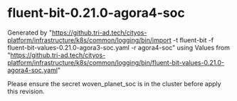 
# fluent-bit-0.21.0-agora4-soc

Generated by "https://github.tri-ad.tech/cityos-platform/infrastructure/k8s/common/logging/bin/import -t fluent-bit -f fluent-bit-values-0.21.0-agora3-soc.yaml -r agora4-soc"
using Values from "https://github.tri-ad.tech/cityos-platform/infrastructure/k8s/common/logging/bin/fluent-bit-values-0.21.0-agora4-soc.yaml"

Please ensure the secret woven_planet_soc is in the cluster before apply this revision.
